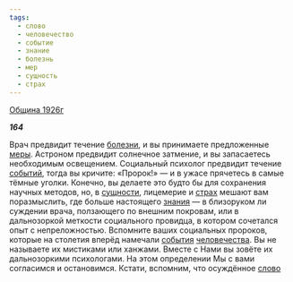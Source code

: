 ```yaml
---
tags:
  - слово
  - человечество
  - событие
  - знание
  - болезнь
  - мер
  - сущность
  - страх
---
```

[Община 1926г](https://127.0.0.1:4002/agni/1926)

___164___

Врач предвидит течение [болезни](../../../tags/#болезнь), и вы принимаете предложенные [меры](../../../tags/#[мер](../../../tags/#мер)). Астроном предвидит солнечное затмение, и вы запасаетесь необходимым освещением. Социальный психолог предвидит течение [событий](../../../tags/#событие), тогда вы кричите: «Пророк!» — и в ужасе прячетесь в самые тёмные уголки. Конечно, вы делаете это будто бы для сохранения научных методов, но, в [сущности](../../../tags/#сущность), лицемерие и [страх](../../../tags/#страх) мешают вам поразмыслить, где больше настоящего [знания](../../../tags/#знание) — в близоруком ли суждении врача, ползающего по внешним покровам, или в дальнозоркой меткости социального провидца, в котором сочетался опыт с непреложностью. Вспомните ваших социальных пророков, которые на столетия вперёд намечали [события](../../../tags/#событие) [человечества](../../../tags/#человечество). Вы не называете их мистиками или ханжами. Вместе с Нами вы зовёте их дальнозоркими психологами. На этом определении Мы с вами согласимся и остановимся. Кстати, вспомним, что осуждённое [слово](../../../tags/#слово) 